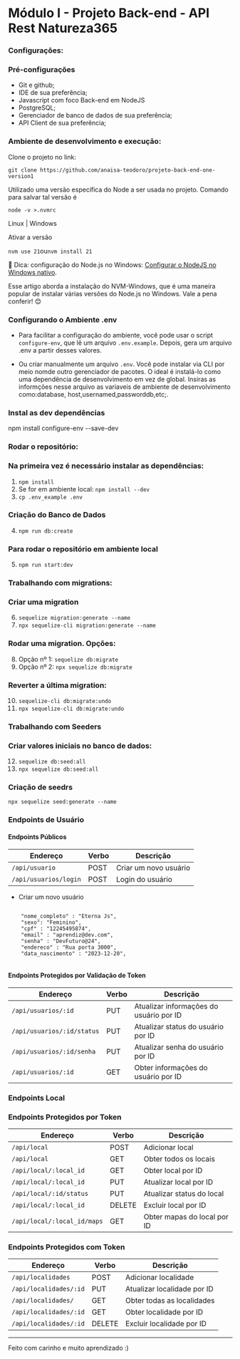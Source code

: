 # Módulo I - Projeto Back-end - API Rest Natureza365

### Configurações:

### Pré-configurações

- Git e github;
- IDE de sua preferência;
- Javascript com foco Back-end em NodeJS
- PostgreSQL;
- Gerenciador de banco de dados de sua preferência;
- API Client de sua preferência;

### Ambiente de desenvolvimento e execução:

Clone o projeto no link:

`git clone https://github.com/anaisa-teodoro/projeto-back-end-one-version1`

<p>Utilizado uma versão específica do Node a ser usada no projeto. Comando para salvar tal versão é</p>

`node -v >.nvmrc`

Linux | Windows

<p>Ativar a versão</p>

`nvm use 21`ou`nvm install 21`

🔎 Dica: configuração do Node.js no Windows:  [Configurar o NodeJS no Windows nativo](https://learn.microsoft.com/pt-br/windows/dev-environment/javascript/nodejs-on-windows). 

Esse artigo aborda a instalação do NVM-Windows, que é uma maneira popular de instalar várias versões do Node.js no Windows. Vale a pena conferir! 😊

### Configurando o Ambiente .env

- Para facilitar a configuração do ambiente, você pode usar o script `configure-env`, que lê um arquivo `.env.example`. Depois, gera um arquivo .env a partir desses valores.

- Ou criar manualmente um arquivo `.env`.
  Você pode instalar via CLI por meio nomde outro gerenciador de pacotes.
  O ideal é instalá-lo como uma dependência de desenvolvimento em vez de global. Insiras as informções nesse arquivo as variaveis de ambiente de desenvolvimento como:database, host,usernamed,passworddb,etc;.


### Instal as dev dependências

npm install configure-env --save-dev

### Rodar o repositório:

### Na primeira vez é necessário instalar as dependências:

1. `npm install`
2. Se for em ambiente local: `npm install --dev`
3. `cp .env_example .env`

### Criação do Banco de Dados
4. `npm run db:create`

### Para rodar o repositório em ambiente local

5. `npm run start:dev`

### Trabalhando com migrations:

### Criar uma migration

6. `sequelize migration:generate --name `
7. `npx sequelize-cli migration:generate --name `

### Rodar uma migration. Opções:

8. Opção nº 1: `sequelize db:migrate`
9. Opção nº 2: `npx sequelize db:migrate`

### Reverter a última migration:

10. `sequelize-cli db:migrate:undo`
11. `npx sequelize-cli db:migrate:undo`

### Trabalhando com Seeders

### Criar valores iniciais no banco de dados:

12. `sequelize db:seed:all`
13. `npx sequelize db:seed:all`

### Criação de seedrs
 
 ` npx sequelize seed:generate --name `
 
### Endpoints de Usuário

#### Endpoints Públicos

| Endereço              | Verbo | Descrição             |
| --------------------- | ----- | --------------------- |
| `/api/usuario`        | POST  | Criar um novo usuário |
| `/api/usuarios/login` | POST  | Login do usuário      |


- Criar um novo usuário
```
     
    "nome_completo" : "Eterna Js",
    "sexo": "Feminino",
    "cpf" : "12245495874",
    "email" : "aprendiz@dev.com",
    "senha" : "DevFuturo@24",
    "endereco" : "Rua porta 3000",     
    "data_nascimento" : "2023-12-20",
     

```

#### Endpoints Protegidos por Validação de Token

| Endereço                   | Verbo | Descrição                               |
| -------------------------- | ----- | --------------------------------------- |
| `/api/usuarios/:id`        | PUT   | Atualizar informações do usuário por ID |
| `/api/usuarios/:id/status` | PUT   | Atualizar status do usuário por ID      |
| `/api/usuarios/:id/senha`  | PUT   | Atualizar senha do usuário por ID       |
| `/api/usuarios/:id`        | GET   | Obter informações do usuário por ID     |

### Endpoints Local

### Endpoints Protegidos por Token

| Endereço                    | Verbo  | Descrição                   |
| --------------------------- | ------ | --------------------------- |
| `/api/local`                | POST   | Adicionar local             |
| `/api/local`                | GET    | Obter todos os locais       |
| `/api/local/:local_id`      | GET    | Obter local por ID          |
| `/api/local/:local_id`      | PUT    | Atualizar local por ID      |
| `/api/local/:id/status`     | PUT    | Atualizar status do local   |
| `/api/local/:local_id`      | DELETE | Excluir local por ID        |
| `/api/local/:local_id/maps` | GET    | Obter mapas do local por ID |

### Endpoints Protegidos com Token

| Endereço               | Verbo  | Descrição                   |
| ---------------------- | ------ | --------------------------- |
| `/api/localidades`     | POST   | Adicionar localidade        |
| `/api/localidades/:id` | PUT    | Atualizar localidade por ID |
| `/api/localidades/`    | GET    | Obter todas as localidades  |
| `/api/localidades/:id` | GET    | Obter localidade por ID     |
| `/api/localidades/:id` | DELETE | Excluir localidade por ID   |

---

Feito com carinho e muito aprendizado :)
